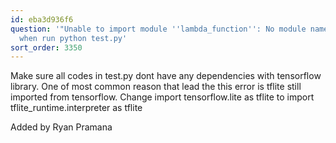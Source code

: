 ```yaml
---
id: eba3d936f6
question: '"Unable to import module ''lambda_function'': No module named ''tensorflow''"
  when run python test.py'
sort_order: 3350
---
```


Make sure all codes in test.py dont have any dependencies with tensorflow library. One of most common reason that lead the this error is tflite still imported from tensorflow. Change import tensorflow.lite as tflite to import tflite_runtime.interpreter as tflite

Added by Ryan Pramana

